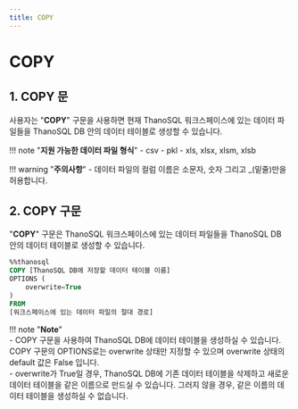 ```yaml
---
title: COPY
---
```


# __COPY__

## __1. COPY  문__

사용자는 "__COPY__" 구문을 사용하면 현재 ThanoSQL 워크스페이스에 있는 데이터 파일들을 ThanoSQL DB 안의 데이터 테이블로 생성할 수 있습니다. 

!!! note "__지원 가능한 데이터 파일 형식__"
    - csv
    - pkl
    - xls, xlsx, xlsm, xlsb

!!! warning "__주의사항__" 
    - 데이터 파일의 컬럼 이름은 소문자, 숫자 그리고 _(밑줄)만을 허용합니다.


## __2. COPY 구문__

"__COPY__" 구문은 ThanoSQL 워크스페이스에 있는 데이터 파일들을 ThanoSQL DB 안의 데이터 테이블로 생성할 수 있습니다.

```sql
%%thanosql
COPY [ThanoSQL DB에 저장할 데이터 테이블 이름] 
OPTIONS (
    overwrite=True
) 
FROM  
[워크스페이스에 있는 데이터 파일의 절대 경로]
```

!!! note "__Note__"    
    - COPY 구문을 사용하여 ThanoSQL DB에 데이터 테이블을 생성하실 수 있습니다. COPY 구문의 OPTIONS로는 overwrite 상태만 지정할 수 있으며 overwrite 상태의 default 값은 False 입니다.  
    - overwrite가 True일 경우, ThanoSQL DB에 기존 데이터 테이블을 삭제하고 새로운 데이터 테이블을 같은 이름으로 만드실 수 있습니다. 그러지 않을 경우, 같은 이름의 데이터 테이블을 생성하실 수 없습니다.   






